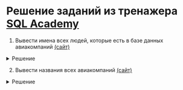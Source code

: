 # Решение заданий из тренажера [SQL Academy](https://sql-academy.org/ru)

1. Вывести имена всех людей, которые есть в базе данных
   авиакомпаний [(сайт)](https://sql-academy.org/ru/trainer/tasks/1)

<details>
  <summary>Решение</summary>

```mysql
SELECT name
FROM passenger;
```

</details>

2. Вывести названия всеx авиакомпаний [(сайт)](https://sql-academy.org/ru/trainer/tasks/2)

<details>
   <summary>Решение</summary>
      
```mysgl
SELECT name
FROM company;
```

</details>

